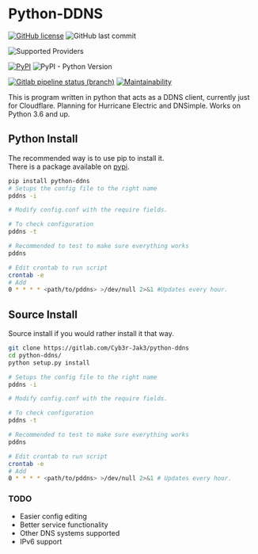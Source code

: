# Python-DDNS

[![GitHub license](https://img.shields.io/github/license/Cyb3r-Jak3/python-ddns?style=flat-square)](https://github.com/Cyb3r-Jak3/python-ddns/blob/master/LICENSE.md) ![GitHub last commit](https://img.shields.io/github/last-commit/Cyb3r-Jak3/python-ddns?style=flat-square)

![Supported Providers](https://img.shields.io/badge/Supported-Cloudflare%2C%20Hurriance%20Eletric-brightgreen?style=flat-square)

[![PyPI](https://img.shields.io/pypi/v/Python-DDNS?style=flat-square)](https://pypi.org/project/Python-DDNS/)
![PyPI - Python Version](https://img.shields.io/pypi/pyversions/python-ddns?style=flat-square)  

[![Gitlab pipeline status (branch)](https://img.shields.io/gitlab/pipeline/Cyb3r-Jak3/python-ddns/master?style=flat-square)](https://gitlab.com/Cyb3r-Jak3/python-ddns/pipelines)
[![Maintainability](https://api.codeclimate.com/v1/badges/fc98f6f42dc23a78ab22/maintainability)](https://codeclimate.com/github/Cyb3r-Jak3/python-ddns/maintainability)

This is program written in python that acts as a DDNS client, currently just for Cloudflare. Planning for Hurricane Electric and DNSimple.
Works on Python 3.6 and up.  

## Python Install

The recommended way is to use pip to install it.  
There is a package available on [pypi](https://pypi.org/project/Python-DDNS/).

```bash
pip install python-ddns
# Setups the config file to the right name
pddns -i

# Modify config.conf with the require fields.

# To check configuration
pddns -t

# Recommended to test to make sure everything works
pddns

# Edit crontab to run script
crontab -e
# Add
0 * * * * <path/to/pddns> >/dev/null 2>&1 #Updates every hour.
```

## Source Install

Source install if you would rather install it that way.

```bash
git clone https://gitlab.com/Cyb3r-Jak3/python-ddns
cd python-ddns/
python setup.py install

# Setups the config file to the right name
pddns -i

# Modify config.conf with the require fields.

# To check configuration
pddns -t

# Recommended to test to make sure everything works
pddns

# Edit crontab to run script
crontab -e
# Add
0 * * * * <path/to/pddns> >/dev/null 2>&1 # Updates every hour.
```

### TODO

- Easier config editing
- Better service functionality
- Other DNS systems supported
- IPv6 support

